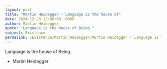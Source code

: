 ```yaml
---
layout: post
title: "Martin Heidegger - Language is the house of"
date: 2024-12-28 12:00:00 -0000
author: Martin Heidegger
quote: "Language is the house of Being."
subject: Existence
permalink: /Existence/Martin Heidegger/Martin Heidegger - Language is the house of
---
```


Language is the house of Being.

- Martin Heidegger
